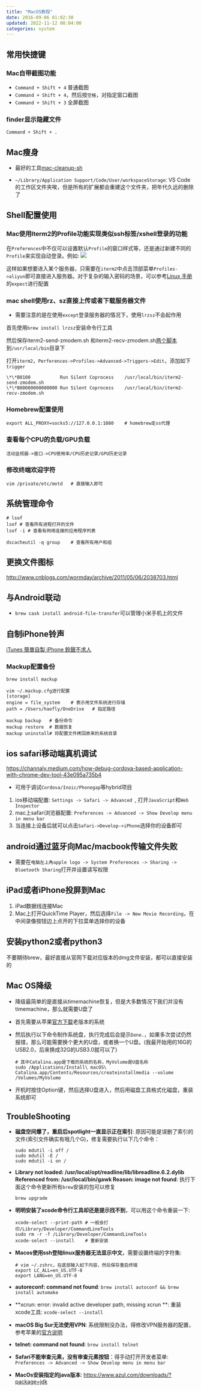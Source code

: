 ```yaml
---
title: "MacOS教程"
date: 2016-09-06 01:02:30
updated: 2022-11-12 08:04:00
categories: system
---
```

## 常用快捷键

### Mac自带截图功能

- `Command + Shift + 4` 普通截图
- `Command + Shift + 4`，然后按`空格`，对指定窗口截图
- `Command + Shift + 3` 全屏截图

### finder显示隐藏文件

`Command + Shift + .`

## Mac瘦身

- 最好的工具[mac-cleanup-sh](https://github.com/mac-cleanup/mac-cleanup-sh)

- `~/Library/Application Support/Code/User/workspaceStorage`: VS Code的工作区文件夹唉，但是所有的扩展都会重建这个文件夹，把年代久远的删除了

## Shell配置使用

### Mac使用Iterm2的Profile功能实现类似ssh标签/xshell登录的功能

在`Preferences`中不仅可以设置默认`Profile`的窗口样式等，还是通过新建不同的`Profile`来实现自动登录。例如: ![](https://haofly.net/uploads/macos_01.png)

这样如果想要进入某个服务器，只需要在`iterm2`中点击顶部菜单`Profiles->aliyun`即可直接进入服务器。对于复杂的输入密码的场景，可以参考[Linux 手册](https://haofly.net/linux)的`expect`进行配置

### mac shell使用rz、sz直接上传或者下载服务器文件

- 需要注意的是在使用`except`登录服务器的情况下，使用`lrzsz`不会起作用

首先使用`brew install lrzsz`安装命令行工具

然后保存iterm2-send-zmodem.sh 和iterm2-recv-zmodem.sh[两个脚本](https://github.com/aikuyun/iterm2-zmodem)到`/usr/local/bin`目录下

打开`iterm2`，`Perferences->Profiles->Advanced->Triggers->Edit`，添加如下`trigger`

```shell
\*\*B0100			Run Silent Coprocess	/usr/local/bin/iterm2-send-zmodem.sh
\*\*B00000000000000	Run Silent Coprocess	/usr/local/bin/iterm2-recv-zmodem.sh
```

### Homebrew配置使用

```shell
export ALL_PROXY=socks5://127.0.0.1:1080	# homebrew走ss代理
```

### 查看每个CPU的负载/GPU负载

`活动监视器->窗口->CPU使用率/CPU历史记录/GPU历史记录`

### 修改终端欢迎字符

```shell
vim /private/etc/motd	# 直接输入即可
```

## 系统管理命令

```shell
# lsof
lsof # 查看所有进程打开的文件
lsof -i # 查看有网络连接的应用程序列表

dscacheutil -q group	# 查看所有用户和组
```

## 更换文件图标

http://www.cnblogs.com/wormday/archive/2011/05/06/2038703.html

## 与Android联动

- `brew cask install android-file-transfer`可以管理小米手机上的文件

## 自制iPhone铃声

[iTunes 簡單自製 iPhone 鈴聲不求人](http://applefans.today/blog/1266100502)

### Mackup配置备份

```shell
brew install mackup

vim ~/.mackup.cfg进行配置
[storage]
engine = file_system	# 表示用文件系统进行存储
path = /Users/haofly/OneDrive	# 指定路径

mackup backup	# 备份命令
mackup restore	# 数据恢复
mackup uninstall# 将配置文件拷回原来的系统目录
```

## ios safari移动端真机调试

https://channaly.medium.com/how-debug-cordova-based-application-with-chrome-dev-tool-43e095a735b4

- 可用于调试`Cordova/Inoic/Phonegap`等hybrid项目

1. ios移动端配置: `Settings -> Safari -> Advanced `, 打开`JavaScript`和`Web Inspector`
2. mac上safari浏览器配置: `Preferences -> Advanced -> Show Develop menu in menu bar`
3. 当连接上设备后就可以点击`Safari->Develop->iPhone`选择你的设备即可

## android通过蓝牙向Mac/macbook传输文件失败

- 需要在`电脑左上角apple logo -> System Preferences -> Sharing -> Bluetooth Sharing`打开并设置读写权限

## iPad或者iPhone投屏到Mac

1. iPad数据线连接Mac
2. Mac上打开QuickTime Player，然后选择`File -> New Movie Recording`，在中间录像按钮边上点开的下拉菜单选择你的设备

## 安装python2或者python3

不要期待brew，最好直接从官网下载对应版本的dmg文件安装，都可以直接安装的

## Mac OS降级

- 降级最简单的是直接从timemachine恢复，但是大多数情况下我们并没有timemachine，那么就需要U盘了

- 首先需要从苹果[官方下载](https://support.apple.com/en-us/HT211683)老版本的系统

- 然后执行以下命令制作系统盘，执行完成后会提示`Done.`，如果多次尝试仍然报错，那么可能需要换个更大的U盘，或者换一个U盘。(我最开始用的16G的USB2.0，后来换成32G的USB3.0就可以了)

  ```shell
  # 其中Catalina.app是下载的系统的名称，MyVolume是U盘名称
  sudo /Applications/Install\ macOS\ Catalina.app/Contents/Resources/createinstallmedia --volume /Volumes/MyVolume
  ```

- 开机时按住Option键，然后选择U盘进入，然后用磁盘工具格式化磁盘，重装系统即可

## TroubleShooting

- **磁盘空间爆了，重启后spotlight一直显示正在索引**: 原因可能是误删了索引的文件(索引文件确实有哦几个G)，修复需要执行以下几个命令：

   ```shell
   sudo mdutil -i off /
   sudo mdutil -E /
   sudo mdutil -i on /
   ```

- **Library not loaded: /usr/local/opt/readline/lib/libreadline.6.2.dylib Referenced from: /usr/local/bin/gawk Reason: image not found**: 执行下面这个命令更新所有`brew`安装的包可以修复

  ```shell
  brew upgrade
  ```
  
- **明明安装了xcode命令行工具却还是提示找不到**，可以用这个命令重装一下: 

  ```shell
  xcode-select --print-path	# 一般会打印/Library/Developer/CommandLineTools
  sudo rm -r -f /Library/Developer/CommandLineTools
  xcode-select --install	# 重新安装
  ```

- **Macos使用ssh登陆linux服务器无法显示中文**，需要设置终端的字符集:

   ```shell
   # vim ~/.zshrc，在底部输入如下内容，然后保存重启终端
   export LC_ALL=en_US.UTF-8  
   export LANG=en_US.UTF-8
   ```

- **autoreconf: command not found**: `brew install autoconf && brew install automake`

- **xcrun: error: invalid active developer path, missing xcrun **: 重装xcode工具: `xcode-select --install`

- **macOS Big Sur无法使用VPN**: 系统限制没办法，得修改VPN服务器的配置，参考苹果的[官方说明](https://support.apple.com/zh-cn/HT211840)

- **telnet: command not found**: `brew install telnet`

- **Safari不能审查元素，没有审查元素按钮**：得手动打开开发者菜单: `Preferences -> Advanced -> Show Develop menu in menu bar`

- **MacOs安装指定的java版本**: https://www.azul.com/downloads/?package=jdk
